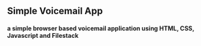 ## Simple Voicemail App
#### a simple browser based voicemail application using HTML, CSS, Javascript and Filestack